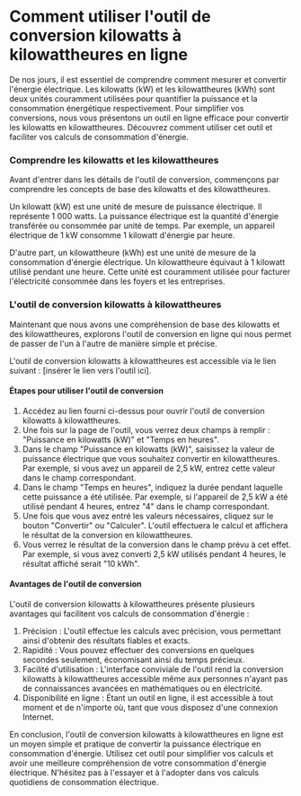 Comment utiliser l'outil de conversion kilowatts à kilowattheures en ligne
==========================================================================

De nos jours, il est essentiel de comprendre comment mesurer et convertir l'énergie électrique. Les kilowatts (kW) et les kilowattheures (kWh) sont deux unités couramment utilisées pour quantifier la puissance et la consommation énergétique respectivement. Pour simplifier vos conversions, nous vous présentons un outil en ligne efficace pour convertir les kilowatts en kilowattheures. Découvrez comment utiliser cet outil et faciliter vos calculs de consommation d'énergie.

### Comprendre les kilowatts et les kilowattheures

Avant d'entrer dans les détails de l'outil de conversion, commençons par comprendre les concepts de base des kilowatts et des kilowattheures.

Un kilowatt (kW) est une unité de mesure de puissance électrique. Il représente 1 000 watts. La puissance électrique est la quantité d'énergie transférée ou consommée par unité de temps. Par exemple, un appareil électrique de 1 kW consomme 1 kilowatt d'énergie par heure.

D'autre part, un kilowattheure (kWh) est une unité de mesure de la consommation d'énergie électrique. Un kilowattheure équivaut à 1 kilowatt utilisé pendant une heure. Cette unité est couramment utilisée pour facturer l'électricité consommée dans les foyers et les entreprises.

### L'outil de conversion kilowatts à kilowattheures

Maintenant que nous avons une compréhension de base des kilowatts et des kilowattheures, explorons l'outil de conversion en ligne qui nous permet de passer de l'un à l'autre de manière simple et précise.

L'outil de conversion kilowatts à kilowattheures est accessible via le lien suivant : \[insérer le lien vers l'outil ici\].

#### Étapes pour utiliser l'outil de conversion

1. Accédez au lien fourni ci-dessus pour ouvrir l'outil de conversion kilowatts à kilowattheures.
2. Une fois sur la page de l'outil, vous verrez deux champs à remplir : "Puissance en kilowatts (kW)" et "Temps en heures".
3. Dans le champ "Puissance en kilowatts (kW)", saisissez la valeur de puissance électrique que vous souhaitez convertir en kilowattheures. Par exemple, si vous avez un appareil de 2,5 kW, entrez cette valeur dans le champ correspondant.
4. Dans le champ "Temps en heures", indiquez la durée pendant laquelle cette puissance a été utilisée. Par exemple, si l'appareil de 2,5 kW a été utilisé pendant 4 heures, entrez "4" dans le champ correspondant.
5. Une fois que vous avez entré les valeurs nécessaires, cliquez sur le bouton "Convertir" ou "Calculer". L'outil effectuera le calcul et affichera le résultat de la conversion en kilowattheures.
6. Vous verrez le résultat de la conversion dans le champ prévu à cet effet. Par exemple, si vous avez converti 2,5 kW utilisés pendant 4 heures, le résultat affiché serait "10 kWh".

#### Avantages de l'outil de conversion

L'outil de conversion kilowatts à kilowattheures présente plusieurs avantages qui facilitent vos calculs de consommation d'énergie :

1. Précision : L'outil effectue les calculs avec précision, vous permettant ainsi d'obtenir des résultats fiables et exacts.
2. Rapidité : Vous pouvez effectuer des conversions en quelques secondes seulement, économisant ainsi du temps précieux.
3. Facilité d'utilisation : L'interface conviviale de l'outil rend la conversion kilowatts à kilowattheures accessible même aux personnes n'ayant pas de connaissances avancées en mathématiques ou en électricité.
4. Disponibilité en ligne : Étant un outil en ligne, il est accessible à tout moment et de n'importe où, tant que vous disposez d'une connexion Internet.

En conclusion, l'outil de conversion kilowatts à kilowattheures en ligne est un moyen simple et pratique de convertir la puissance électrique en consommation d'énergie. Utilisez cet outil pour simplifier vos calculs et avoir une meilleure compréhension de votre consommation d'énergie électrique. N'hésitez pas à l'essayer et à l'adopter dans vos calculs quotidiens de consommation électrique.